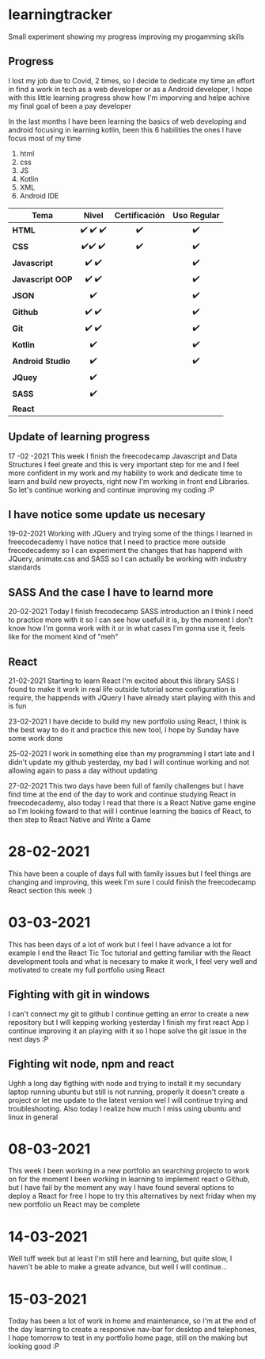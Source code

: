 # learningtracker
Small experiment showing my progress improving my progamming skills

## Progress
I lost my job due to Covid, 2 times, so I decide to dedicate my time an effort in find a work in tech as a web developer or as a Android developer, I hope with this little learning progress show how I'm imporving and helpe achive my final goal of been a pay developer

In the last months I have been learning the basics of web developing and android focusing in learning kotlin, been this 6 habilities the ones I have focus most of my time

1. html
2. css
3. JS
4. Kotlin
5. XML
6. Android IDE

| Tema   | Nivel     | Certificación | Uso Regular|
|--------|:-----------:|:-------------:|:----------:|
|**HTML**| :heavy_check_mark: :heavy_check_mark: :heavy_check_mark:|:heavy_check_mark:  |:heavy_check_mark:|
|**CSS**|:heavy_check_mark::heavy_check_mark: :heavy_check_mark:|:heavy_check_mark:  |:heavy_check_mark: |
|**Javascript**|:heavy_check_mark: :heavy_check_mark:| |:heavy_check_mark:|
|**Javascript OOP**|:heavy_check_mark: :heavy_check_mark:| |:heavy_check_mark:|
|**JSON**|:heavy_check_mark:| |:heavy_check_mark:|
|**Github**|:heavy_check_mark: :heavy_check_mark:| |:heavy_check_mark:|
|**Git**|:heavy_check_mark: :heavy_check_mark:| |:heavy_check_mark:|
|**Kotlin**|:heavy_check_mark:| |:heavy_check_mark:|
|**Android Studio**|:heavy_check_mark:| |:heavy_check_mark:|
|**JQuey**|:heavy_check_mark:|
|**SASS**|:heavy_check_mark:|
|**React**|


## Update of learning progress
17 -02 -2021
This week I finish the freecodecamp Javascript and Data Structures I feel greate and this is very important step for me and I feel more confident in my work and my hability to work and dedicate time to learn and build new proyects, right now I'm working in front end Libraries.
So let's continue working and continue improving my coding :P

## I have notice some update us necesary
19-02-2021
Working with JQuery and trying some of the things I learned in freecodecademy I have notice that I need to practice more outside frecodecademy so I can experiment the changes that has happend with JQuery, animate.css and SASS so I can actually be working with industry standards

## SASS And the case I have to learnd more
20-02-2021
Today I finish frecodecamp SASS introduction an I think I need to practice more with it so I can see how usefull it is, by the moment I don't know how I'm gonna work with it or in what cases I'm gonna use it, feels like for the moment kind of "meh" 


## React
21-02-2021
Starting to learn React I'm excited about this library
SASS I found to make it work in real life outside tutorial some configuration is require, the happends with JQuery I have already start playing with this and is fun 

23-02-2021
I have decide to build my new portfolio using React, I think is the best way to do it and practice this new tool, I hope by Sunday have some work done 

25-02-2021
I work in something else than my programming I start late and I didn't update my github yesterday, my bad I will continue working and not allowing again to pass a day without updating

27-02-2021
This two days have been full of family challenges but I have find time at the end of the day to work and continue studying React in freecodecademy, also today I read that there is a React Native game engine so I'm looking foward to that will I continue learning the basics of React, to then step to React Native and Write a Game

# 28-02-2021
This have been a couple of days full with family issues but I feel things are changing and improving, this week I'm sure I could finish the freecodecamp React section this week :)

# 03-03-2021
This has been days of a lot of work but I feel I have advance a lot for example I end the React Tic Toc tutorial and getting familiar with the React development tools and what is necesary to make it work, I feel very well and motivated to create my full portfolio using React

## Fighting with git in windows
I can't connect my git to github I continue getting an error to create a new repository but I will kepping working yesterday I finish my first react App I continue improving it an playing with it so I hope solve the git issue in the next days :P

## Fighting wit node, npm and react 
Ughh a long day figthing with node and trying to install it my secundary laptop running ubuntu but still is not running, properly it doesn't create a project or let me  update to the latest version wel I will continue trying and troubleshooting. Also today I realize how much I miss using ubuntu and linux in general 

# 08-03-2021
This week I been working in a new portfolio an searching projecto to work on for the moment I been working in learning to implement react o Github, but I have fail by the moment any way I have found several options to deploy a React for free I hope to try this alternatives by next friday when my new portfolio un React may be complete
# 14-03-2021

Well tuff week but at least I'm still here and learning, but quite slow, I haven't be able to make a greate advance, but well I will continue... 

# 15-03-2021
Today has been a lot of work in home and maintenance, so I'm at the end of the day learning to create a responsive nav-bar for desktop and telephones, I hope tomorrow to test in my portfolio home page, still on the making but looking good :P
